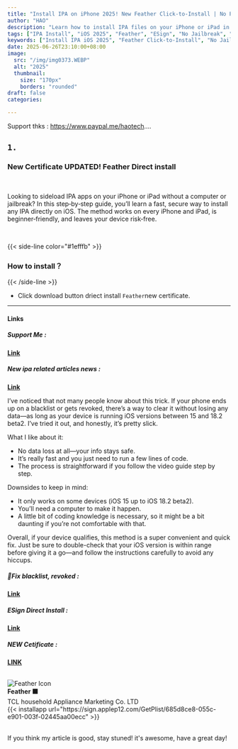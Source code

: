 ```yaml
---
title: "Install IPA on iPhone 2025! New Feather Click-to-Install | No PC, No Jailbreak Needed!"
author: "HAO"
description: "Learn how to install IPA files on your iPhone or iPad in 2025 using the latest Feather method. No computer or jailbreak required — just tap and install!"
tags: ["IPA Install", "iOS 2025", "Feather", "ESign", "No Jailbreak", "iPhone Apps", "Click-to-Install"]
keywords: ["Install IPA iOS 2025", "Feather Click-to-Install", "No Jailbreak IPA iPhone", "ESign 2025", "免電腦 安裝 IPA", "IPA 一鍵安裝", "iOS 17 IPA 安裝"]
date: 2025-06-26T23:10:00+08:00
image:
  src: "/img/img0373.WEBP"
  alt: "2025"
  thumbnail:
    size: "170px"
    borders: "rounded"
draft: false
categories:

---
```


Support thks : https://www.paypal.me/haotech....
<!--more-->

## **<font style="background:  ">`1.`</font>**

### **New Certificate UPDATED! Feather Direct install**

<br>

Looking to sideload IPA apps on your iPhone or iPad without a computer or jailbreak? In this step‑by‑step guide, you’ll learn a fast, secure way to install any IPA directly on iOS. The method works on every iPhone and iPad, is beginner‑friendly, and leaves your device risk‑free. 

<br>

{{< side-line color="#1efffb" >}}
### **How to install？**
{{< /side-line >}}

* Click download button driect install `Feather`new certificate.

---

#### **Links**

##### **<font style="background: "> Support Me :</font>** 
**[Link](https://www.paypal.me/haotech)**

##### **<font style="background: "> New ipa related articles news : </font>** 
**[Link](https://www.patreon.com/hao8?utm_medium=unknown&utm_source=join_link&utm_campaign=creatorshare_creator&utm_content=copyLink)**

I’ve noticed that not many people know about this trick. If your phone ends up on a blacklist or gets revoked, there’s a way to clear it without losing any data—as long as your device is running iOS versions between 15 and 18.2 beta2. I’ve tried it out, and honestly, it’s pretty slick.

What I like about it:

- No data loss at all—your info stays safe.
- It’s really fast and you just need to run a few lines of code.
- The process is straightforward if you follow the video guide step by step.

Downsides to keep in mind:

- It only works on some devices (iOS 15 up to iOS 18.2 beta2).
- You’ll need a computer to make it happen.
- A little bit of coding knowledge is necessary, so it might be a bit daunting if you’re not comfortable with that.

Overall, if your device qualifies, this method is a super convenient and quick fix. Just be sure to double-check that your iOS version is within range before giving it a go—and follow the instructions carefully to avoid any hiccups.

##### **<font style="background:  "> 👊Fix blacklist, revoked :</font>** 
**[Link](https://haee.dpdns.org/post/fixverify-250318/)**

##### **<font style="background:  "> ESign Direct Install :</font>** 
**[Link](https://haee.dpdns.org/post/esign250625/)**

##### **<font style="background:  ">  NEW Cetificate :</font>** 
**[LINK](https://www.patreon.com/posts/132334807?utm_campaign=postshare_creator)**

<br>

<div class="app-card">
  <div class="app-info">
    <img class="app-icon" src="/img/img0371.WEBP" alt="Feather Icon">
    <div class="app-details">
      <strong>Feather 🟧</strong><br>
      TCL household Appliance Marketing Co. LTD
    </div>
  </div>
  <div class="app-download">
    {{< installapp url="https://sign.applep12.com/GetPlist/685d8ce8-055c-e901-003f-02445aa00ecc" >}}
  </div>
</div>

<br>

If you think my article is good, stay stuned! it's awesome, have a great day!

